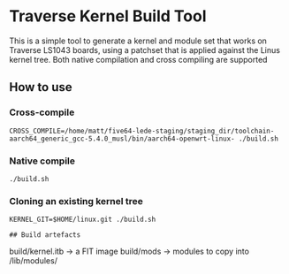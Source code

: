 # Traverse Kernel Build Tool

This is a simple tool to generate a kernel and module set that works on Traverse LS1043 boards, using a patchset that is applied against the Linus kernel tree.
Both native compilation and cross compiling are supported

## How to use
### Cross-compile
```
CROSS_COMPILE=/home/matt/five64-lede-staging/staging_dir/toolchain-aarch64_generic_gcc-5.4.0_musl/bin/aarch64-openwrt-linux- ./build.sh
```
### Native compile
```
./build.sh
```
### Cloning an existing kernel tree
```
KERNEL_GIT=$HOME/linux.git ./build.sh

## Build artefacts
```
build/kernel.itb -> a FIT image
build/mods -> modules to copy into /lib/modules/
```

